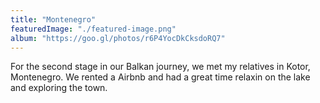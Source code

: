 ```yaml
---
title: "Montenegro"
featuredImage: "./featured-image.png"
album: "https://goo.gl/photos/r6P4YocDkCksdoRQ7"
---
```

For the second stage in our Balkan journey, we met my relatives in Kotor, Montenegro. We rented a Airbnb and
had a great time relaxin on the lake and exploring the town.
